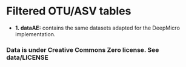 # Filtered OTU/ASV tables

* **1. dataAE:** contains the same datasets adapted for the DeepMicro implementation.


###  Data is under Creative Commons Zero license. See data/LICENSE



